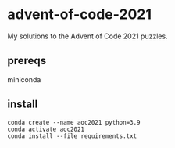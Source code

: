 # advent-of-code-2021
My solutions to the Advent of Code 2021 puzzles.

## prereqs
miniconda

## install
```
conda create --name aoc2021 python=3.9
conda activate aoc2021
conda install --file requirements.txt
```